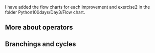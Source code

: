 I have added the flow charts for each improvement and exercise2 in the folder Python100days/Day3/Flow chart. 

## More about operators

## Branchings and cycles
